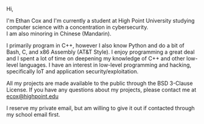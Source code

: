 Hi,

I'm Ethan Cox and I'm currently a student at High Point University studying computer science with a concentration in cybersecurity. <br />I am also minoring in Chinese (Mandarin).

I primarily program in C++, however I also know Python and do a bit of Bash, C, and x86 Assembly (AT&T Style). I enjoy programming a great deal and I spent a lot of time on
deepening
my knowledge of C++ and other low-level languages. I have an interest in low-level programming and hacking, specifically IoT and application security/exploitation.

All my projects are made available to the public through the BSD 3-Clause License. 
If you have any questions about my projects, please contact me at ecox@highpoint.edu

I reserve my private email, but am willing to give it out if contacted through my school email first. 
